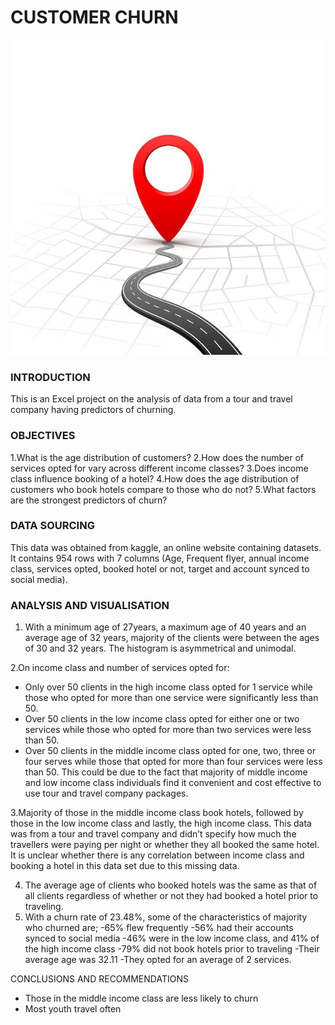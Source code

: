 # CUSTOMER CHURN

![](https://github.com/kayenymiriam/CUSTOMER-CHURN/blob/main/Fundo%20branco%20da%20estrada%20de%20viagens%20de%20localiza%C3%A7%C3%A3o_%20ilustra%C3%A7%C3%A3o%20vetorial%20_%20Vetor%20Premium.jpeg)



### INTRODUCTION
This is an Excel project on the analysis of data from a tour and travel company having predictors of churning.


### OBJECTIVES
1.What is the age distribution of customers?
2.How does the number of services opted for vary across different income classes?
3.Does income class influence  booking of a hotel?
4.How does the age distribution of customers who book hotels compare to those who do not?
5.What factors are the strongest predictors of churn?

### DATA SOURCING
This data was obtained from kaggle, an online website containing datasets. It contains 954 rows with 7 columns (Age, Frequent flyer, annual income class, services opted, booked hotel or not, target and account synced to social media). 


### ANALYSIS AND VISUALISATION
1.	With a minimum age of 27years, a maximum age of 40 years and an average age of 32 years, majority of the clients were between the ages of 30 and 32 years.
The histogram is asymmetrical and unimodal.

2.On income class and number of services opted for:
 - Only over 50 clients in the high income class opted for 1 service while those who opted for more than one service were significantly less than 50.
 - Over 50 clients in the low income class opted for either one or two services while those who opted for more than two services were less than 50.
 - Over 50 clients in the middle income class opted for one, two, three or four serves while those that opted for more than four services were less than 50.
This could be due to the fact that majority of middle income and low income class individuals find it convenient and cost effective to use tour and travel company packages.

3.Majority of those in the middle income class book hotels, followed by those in the low income class and lastly, the high income class. This data was from a tour and travel company and didn’t specify how much the travellers were paying per night or whether they all booked the same hotel. It is unclear whether there is any correlation between income class and booking a hotel in this data set due to this missing data.

4. The average age of clients who booked hotels was the same as that of all clients regardless of whether or not they had booked a hotel prior to traveling.
5. With a churn rate of 23.48%, some of the characteristics of majority who churned are;
-65% flew frequently
-56% had their accounts synced to social media
-46% were in the low income class, and 41% of the high income class
-79% did not book hotels prior to traveling
-Their average age was 32.11
-They opted for an average of 2 services.

CONCLUSIONS AND RECOMMENDATIONS
-	Those in the middle income class are less likely to churn
-	Most youth travel often

